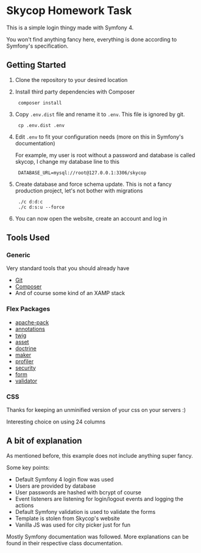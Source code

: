 Skycop Homework Task
====================

This is a simple login thingy made with Symfony 4.

You won't find anything fancy here, everything is done according to
Symfony's specification.

Getting Started
---------------

1. Clone the repository to your desired location
2. Install third party dependencies with Composer

        composer install
        
3. Copy `.env.dist` file
    and rename it to `.env`. This file is ignored by git.
    
        cp .env.dist .env

4. Edit `.env` to fit your configuration needs (more on this in Symfony's
    documentation)
    
    For example, my user is root without a password and database is called skycop,
    I change my database line to this
    
        DATABASE_URL=mysql://root@127.0.0.1:3306/skycop

5. Create database and force schema update. This is not a fancy production project,
    let's not bother with migrations
    
        ./c d:d:c
        ./c d:s:u --force
        
6. You can now open the website, create an account and log in
        
Tools Used
----------

### Generic

Very standard tools that you should already have

* [Git](https://git-scm.com/)
* [Composer](https://getcomposer.org/)
* And of course some kind of an XAMP stack

### Flex Packages

* [apache-pack](https://symfony.com/doc/current/setup/web_server_configuration.html)
* [annotations](https://symfony.com/doc/current/routing.html)
* [twig](https://symfony.com/doc/current/templating.html)
* [asset](https://symfony.com/doc/current/best_practices/web-assets.html)
* [doctrine](https://symfony.com/doc/current/doctrine.html)
* [maker](http://symfony.com/doc/current/bundles/SymfonyMakerBundle/index.html)
* [profiler](https://symfony.com/doc/current/profiler.html)
* [security](https://symfony.com/doc/current/security.html#security-user-providers)
* [form](https://symfony.com/doc/current/forms.html)
* [validator](http://symfony.com/doc/current/validation.html)

### CSS

Thanks for keeping an unminified version of your css on your servers :)

Interesting choice on using 24 columns

A bit of explanation
--------------------

As mentioned before, this example does not include anything super fancy.

Some key points:

* Default Symfony 4 login flow was used
* Users are provided by database
* User passwords are hashed with bcrypt of course
* Event listeners are listening for login/logout events and logging
    the actions
* Default Symfony validation is used to validate the forms
* Template is stolen from Skycop's website
* Vanilla JS was used for city picker just for fun

Mostly Symfony documentation was followed. More explanations can be found
in their respective class documentation.
